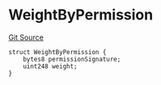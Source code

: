 # WeightByPermission
[Git Source](https://github.com/llama-community/vertex-v1/blob/03d08e6c7301e4733b286ff6b820e92b844b5f79/src/utils/Structs.sol)


```solidity
struct WeightByPermission {
    bytes8 permissionSignature;
    uint248 weight;
}
```


